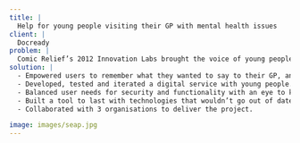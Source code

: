 ```yaml
---
title: |
  Help for young people visiting their GP with mental health issues
client: |
  Docready
problem: |
  Comic Relief’s 2012 Innovation Labs brought the voice of young people right into the design of services for them to use. Neontribe were one of a consortium who facilitated the labs. Eight of the ideas that came out of that process were selected for funding. One was Docready, which we were chosen to develop. 8 years later, it’s still helping hundreds of people every week.
solution: |
  - Empowered users to remember what they wanted to say to their GP, and how they wanted to say it. 
  - Developed, tested and iterated a digital service with young people.
  - Balanced user needs for security and functionality with an eye to keeping maintenance very low cost.
  - Built a tool to last with technologies that wouldn’t go out of date.
  - Collaborated with 3 organisations to deliver the project.

image: images/seap.jpg
---
```


